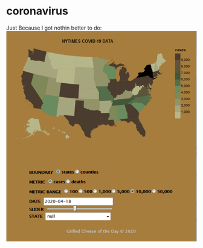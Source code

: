 # coronavirus

Just Because I got nothin better to do:
![coronavirus status visualization](/grldchz.png)
